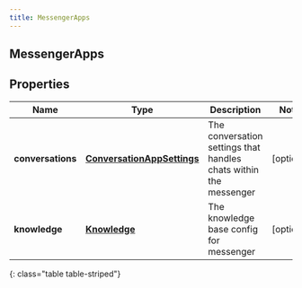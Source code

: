 ```yaml
---
title: MessengerApps
---
```

## MessengerApps

## Properties

|Name | Type | Description | Notes|
|------------ | ------------- | ------------- | -------------|
| **conversations** | [**ConversationAppSettings**](ConversationAppSettings.html) | The conversation settings that handles chats within the messenger | [optional] |
| **knowledge** | [**Knowledge**](Knowledge.html) | The knowledge base config for messenger | [optional] |
{: class="table table-striped"}


